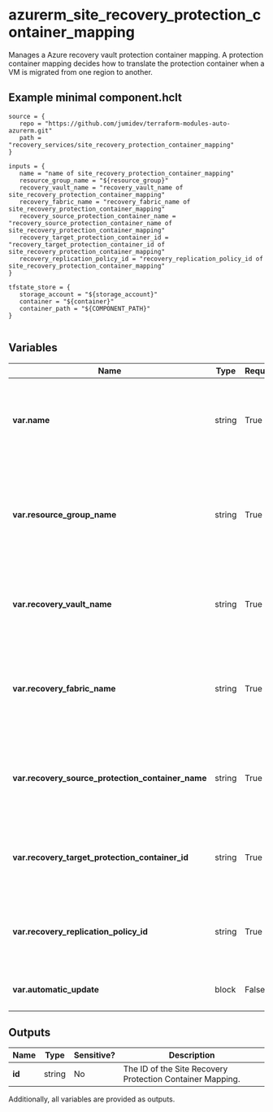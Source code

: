 # azurerm_site_recovery_protection_container_mapping

Manages a Azure recovery vault protection container mapping. A protection container mapping decides how to translate the protection container when a VM is migrated from one region to another.

## Example minimal component.hclt

```hcl
source = {
   repo = "https://github.com/jumidev/terraform-modules-auto-azurerm.git" 
   path = "recovery_services/site_recovery_protection_container_mapping" 
}

inputs = {
   name = "name of site_recovery_protection_container_mapping" 
   resource_group_name = "${resource_group}" 
   recovery_vault_name = "recovery_vault_name of site_recovery_protection_container_mapping" 
   recovery_fabric_name = "recovery_fabric_name of site_recovery_protection_container_mapping" 
   recovery_source_protection_container_name = "recovery_source_protection_container_name of site_recovery_protection_container_mapping" 
   recovery_target_protection_container_id = "recovery_target_protection_container_id of site_recovery_protection_container_mapping" 
   recovery_replication_policy_id = "recovery_replication_policy_id of site_recovery_protection_container_mapping" 
}

tfstate_store = {
   storage_account = "${storage_account}" 
   container = "${container}" 
   container_path = "${COMPONENT_PATH}" 
}


```

## Variables

| Name | Type | Required? |  Description |
| ---- | ---- | --------- |  ----------- |
| **var.name** | string | True | The name of the protection container mapping. Changing this forces a new resource to be created. | 
| **var.resource_group_name** | string | True | Name of the resource group where the vault that should be updated is located. Changing this forces a new resource to be created. | 
| **var.recovery_vault_name** | string | True | The name of the vault that should be updated. Changing this forces a new resource to be created. | 
| **var.recovery_fabric_name** | string | True | Name of fabric that should contains the protection container to map. Changing this forces a new resource to be created. | 
| **var.recovery_source_protection_container_name** | string | True | Name of the source protection container to map. Changing this forces a new resource to be created. | 
| **var.recovery_target_protection_container_id** | string | True | Id of target protection container to map to. Changing this forces a new resource to be created. | 
| **var.recovery_replication_policy_id** | string | True | Id of the policy to use for this mapping. Changing this forces a new resource to be created. | 
| **var.automatic_update** | block | False | a `automatic_update` block defined as below. | 



## Outputs

| Name | Type | Sensitive? | Description |
| ---- | ---- | --------- | --------- |
| **id** | string | No  | The ID of the Site Recovery Protection Container Mapping. | 

Additionally, all variables are provided as outputs.
